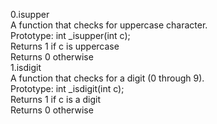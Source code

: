 0.isupper <br/>
A function that checks for uppercase character.<br/>
Prototype: int _isupper(int c);<br/>
Returns 1 if c is uppercase<br/>
Returns 0 otherwise<br/>
1.isdigit<br/>
A function that checks for a digit (0 through 9).<br/>
Prototype: int _isdigit(int c);<br/>
Returns 1 if c is a digit<br/>
Returns 0 otherwise<br/>
